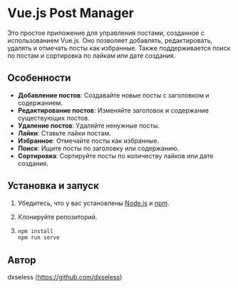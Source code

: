 # Vue.js Post Manager

Это простое приложение для управления постами, созданное с использованием Vue.js. Оно позволяет добавлять, редактировать, удалять и отмечать посты как избранные. Также поддерживается поиск по постам и сортировка по лайкам или дате создания.

## Особенности

- **Добавление постов**: Создавайте новые посты с заголовком и содержанием.
- **Редактирование постов**: Изменяйте заголовок и содержание существующих постов.
- **Удаление постов**: Удаляйте ненужные посты.
- **Лайки**: Ставьте лайки постам.
- **Избранное**: Отмечайте посты как избранные.
- **Поиск**: Ищите посты по заголовку или содержанию.
- **Сортировка**: Сортируйте посты по количеству лайков или дате создания.

## Установка и запуск

1. Убедитесь, что у вас установлены [Node.js](https://nodejs.org/) и [npm](https://www.npmjs.com/).

2. Клонируйте репозиторий.
3. ```bash
   npm install
   npm run serve
## Автор 
dxseless (https://github.com/dxseless)
